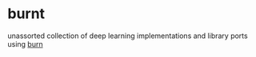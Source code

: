 # burnt

unassorted collection of deep learning implementations and library ports using [burn](https://burn-rs.github.io)
